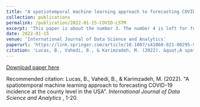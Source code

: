 ```yaml
---
title: "A spatiotemporal machine learning approach to forecasting COVID-19 incidence at the county level in the United States"
collection: publications
permalink: /publication/2022-01-15-COVID-LSTM
excerpt: 'This paper is about the number 3. The number 4 is left for future work.'
date: 2022-01-15
venue: 'International Journal of Data Science and Analytics'
paperurl: 'https://link.springer.com/article/10.1007/s41060-021-00295-9'
citation: 'Lucas, B., Vahedi, B., & Karimzadeh, M. (2022). &quot;A spatiotemporal machine learning approach to forecasting COVID-19 incidence at the county level in the USA&quot;.  <i>International Journal of Data Science and Analytics </i>, 1-20.'
---
```



[Download paper here](https://link.springer.com/article/10.1007/s41060-021-00295-9)

Recommended citation: Lucas, B., Vahedi, B., & Karimzadeh, M. (2022). &quot;A spatiotemporal machine learning approach to forecasting COVID-19 incidence at the county level in the USA&quot;.  <i>International Journal of Data Science and Analytics </i>, 1-20.
